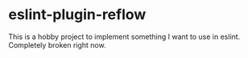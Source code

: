 # eslint-plugin-reflow
This is a hobby project to implement something I want to use in eslint. Completely broken right now.
